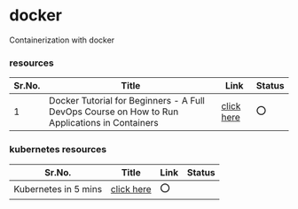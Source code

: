 # docker
Containerization with docker 

### resources
Sr.No. | Title | Link | Status
------ | ----- | ---- | ----------
1 | Docker Tutorial for Beginners - A Full DevOps Course on How to Run Applications in Containers | [click here](https://www.youtube.com/watch?v=fqMOX6JJhGo) | :o:


### kubernetes resources
Sr.No. | Title | Link | Status
------ | ----- | ---- | ----------
Kubernetes in 5 mins | [click here](https://i.ytimg.com/an_webp/PH-2FfFD2PU/mqdefault_6s.webp?du=3000&sqp=CI6DoPIF&rs=AOn4CLC6Aqe0jPhfZHd8d9HdH3LwL0ovvw) | :o:
